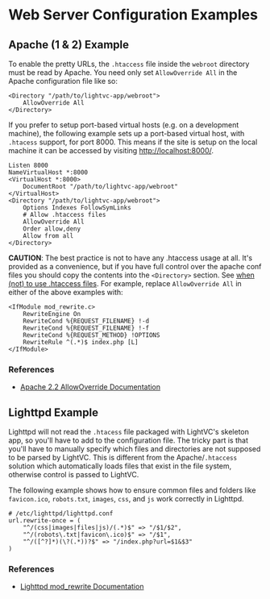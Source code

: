 Web Server Configuration Examples
=================================

Apache (1 & 2) Example
----------------------

To enable the pretty URLs, the `.htaccess` file inside the `webroot` directory must be read by Apache.  You need only set `AllowOverride All` in the Apache configuration file like so:

	<Directory "/path/to/lightvc-app/webroot">
		AllowOverride All
	</Directory>

If you prefer to setup port-based virtual hosts (e.g. on a development machine), the following example sets up a port-based virtual host, with `.htacess` support, for port 8000.  This means if the site is setup on the local machine it can be accessed by visiting [http://localhost:8000/](http://localhost:8000/).

	Listen 8000
	NameVirtualHost *:8000
	<VirtualHost *:8000>
		DocumentRoot "/path/to/lightvc-app/webroot"
	</VirtualHost>
	<Directory "/path/to/lightvc-app/webroot">
		Options Indexes FollowSymLinks
		# Allow .htaccess files
		AllowOverride All
		Order allow,deny
		Allow from all
	</Directory>

**CAUTION**: The best practice is not to have any .htaccess usage at all.  It's provided as a convenience, but if you have full control over the apache conf files you should copy the contents into the `<Directory>` section.  See [when (not) to use .htaccess files](http://httpd.apache.org/docs/2.2/howto/htaccess.html#when).  For example, replace `AllowOverride All` in either of the above examples with:
	
	<IfModule mod_rewrite.c>
	    RewriteEngine On
	    RewriteCond %{REQUEST_FILENAME} !-d
	    RewriteCond %{REQUEST_FILENAME} !-f
	    RewriteCond %{REQUEST_METHOD} !OPTIONS
	    RewriteRule ^(.*)$ index.php [L]
	</IfModule>

### References ###

* [Apache 2.2 AllowOverride Documentation](http://httpd.apache.org/docs/2.2/mod/core.html#allowoverride)

Lighttpd Example
----------------

Lighttpd will not read the `.htacess` file packaged with LightVC's skeleton app, so you'll have to add to the configuration file.  The tricky part is that you'll have to manually specify which files and directories are not supposed to be parsed by LightVC.  This is different from the Apache/`.htaccess` solution which automatically loads files that exist in the file system, otherwise control is passed to LightVC.

The following example shows how to ensure common files and folders like `favicon.ico`, `robots.txt`, `images`, `css`, and `js` work correctly in Lighttpd.

	# /etc/lighttpd/lighttpd.conf
	url.rewrite-once = (
		"^/(css|images|files|js)/(.*)$" => "/$1/$2",
		"^/(robots\.txt|favicon\.ico)$" => "/$1",
		"^/([^?]*)(\?(.*))?$" => "/index.php?url=$1&$3"
	)

### References ###

* [Lighttpd mod_rewrite Documentation](http://trac.lighttpd.net/trac/wiki/Docs%3AModRewrite)
